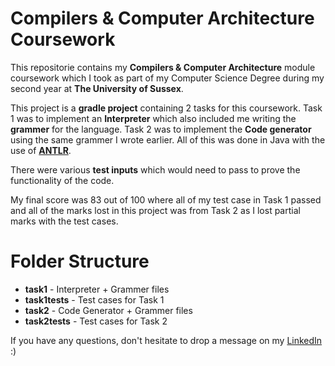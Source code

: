 # Compilers & Computer Architecture Coursework
This repositorie contains my **Compilers & Computer Architecture** module coursework which I took as part of my Computer Science Degree during my second year at **The University of Sussex**.

This project is a **gradle project** containing 2 tasks for this coursework. Task 1 was to implement an **Interpreter** which also included me writing the **grammer** for the language. Task 2 was to implement the **Code generator** using the same grammer I wrote earlier. All of this was done in Java with the use of [**ANTLR**](https://www.antlr.org/).

There were various **test inputs** which would need to pass to prove the functionality of the code.

My final score was 83 out of 100 where all of my test case in Task 1 passed and all of the marks lost in this project was from Task 2 as I lost partial marks with the test cases.

# Folder Structure

- **task1** - Interpreter + Grammer files
- **task1tests** - Test cases for Task 1
- **task2** - Code Generator + Grammer files
- **task2tests** - Test cases for Task 2


If you have any questions, don't hesitate to drop a message on my [LinkedIn](https://www.linkedin.com/in/koushic-sumathi-kumar/) :)
